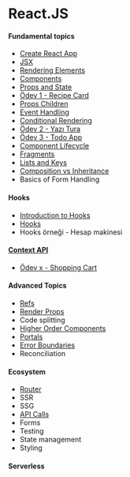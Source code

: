 # React.JS

#### Fundamental topics
- [Create React App](create-react-app/)
- [JSX](jsx/)
- [Rendering Elements](rendering-elements/)
- [Components](components/) 
- [Props and State](props-and-state/)
- [Ödev 1 - Recipe Card](https://github.com/Kodluyoruz/recipe-card)
- [Props Children](props-children/)
- [Event Handling](event-handling/)
- [Conditional Rendering](conditional-rendering/)
- [Ödev 2 - Yazı Tura](https://github.com/Kodluyoruz/yazi-tura)
- [Ödev 3 - Todo App](https://github.com/Kodluyoruz/todo-app)
- [Component Lifecycle](component-lifecycle/)
- [Fragments](fragments/)
- [Lists and Keys](list-and-keys/)
- [Composition vs Inheritance](composition-vs-inheritance/)
- Basics of Form Handling
#### Hooks
- [Introduction to Hooks](basic-hooks/)
- [Hooks](hooks/)
- Hooks örneği - Hesap makinesi
#### [Context API](context-api/)
- [Ödev x - Shopping Cart](https://github.com/Kodluyoruz/shopping-cart)
#### Advanced Topics
-  [Refs](refs/)
-  [Render Props](render-props/)
-  Code splitting
-  [Higher Order Components](higher-order-components/)
-  [Portals](react-portals/)
-  [Error Boundaries](error-boundaries/)
-  Reconciliation
#### Ecosystem
-  [Router](router/)
-  SSR
-  SSG
-  [API Calls](api-calls/)
-  Forms
-  Testing
-  State management
-  Styling
#### Serverless
